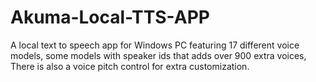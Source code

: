 # Akuma-Local-TTS-APP
A local text to speech app for Windows PC featuring 17 different voice models, some models with speaker ids that adds over 900 extra voices, There is also a voice pitch control for extra customization.
